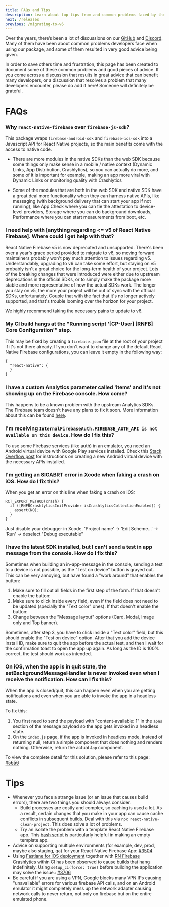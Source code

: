 ```yaml
---
title: FAQs and Tips
description: Learn about top tips from and common problems faced by the React Native Firebase community.
next: /releases
previous: /migrating-to-v6
---
```


Over the years, there’s been a lot of discussions on our [GitHub](https://github.com/invertase/react-native-firebase) and [Discord](https://invertase.link/discord). Many of them have been about common problems developers face when using our package, and some of them resulted in very good advice being given.

In order to save others time and frustration, this page has been created to document some of these common problems and good pieces of advice.
If you come across a discussion that results in great advice that can benefit many developers, or a discussion that resolves a problem that many developers encounter, please do add it here! Someone will definitely be grateful.

# FAQs

### Why `react-native-firebase` over `firebase-js-sdk`?

This package wraps `firebase-android-sdk` and `firebase-ios-sdk` into a Javascript API for React Native projects, so the main benefits come with the access to native code.

- There are more modules in the native SDKs than the web SDK because some things only make sense in a mobile / native context (Dynamic Links, App Distribution, Crashlytics), so you can actually do more, and some of it is important for example, making an app more viral with Dynamic Links or monitoring quality with Crashlytics

- Some of the modules that are both in the web SDK and native SDK have a great deal more functionality when they can harness native APIs, like messaging (with background delivery that can start your app if not running), like App Check where you can tie the attestation to device-level providers, Storage where you can do background downloads, Performance where you can start measurements from boot, etc.

### I need help with [anything regarding <= v5 of React Native Firebase]. Where could I get help with that?

React Native Firebase v5 is now deprecated and unsupported. There's been over a year's grace period provided to migrate to v6, so moving forward maintainers probably won't pay much attention to issues regarding v5. Understandably, upgrading to v6 can take some effort, but staying on v5 probably isn't a great choice for the long-term health of your project.
Lots of the breaking changes that were introduced were either due to upstream deprecations in the official SDKs, or to simply make the package more stable and more representative of how the actual SDKs work.
The longer you stay on v5, the more your project will be out of sync with the official SDKs, unfortunately. Couple that with the fact that it's no longer actively supported, and that's trouble looming over the horizon for your project.

We highly recommend taking the necessary pains to update to v6.

### My CI build hangs at the "Running script '[CP-User] [RNFB] Core Configuration'" step.

This may be fixed by creating a `firebase.json` file at the root of your project if it's not there already. If you don't want to change any of the default React Native Firebase configurations, you can leave it empty in the following way:

```
{
  "react-native": {
  }
}
```

### I have a custom Analytics parameter called 'items' and it's not showing up on the Firebase console. How come?

This happens to be a known problem with the upstream Analytics SDKs. The Firebase team doesn't have any plans to fix it soon. More information about this can be found [here](https://github.com/invertase/react-native-firebase/issues/4018#issuecomment-682174087).

### I'm receiving `InternalFirebaseAuth.FIREBASE_AUTH_API is not available on this device`. How do I fix this?

To use some Firebase services (like auth) in an emulator, you need an Android virtual device with Google Play services installed. Check this [Stack Overflow post](https://stackoverflow.com/a/46246782/2275865) for instructions on creating a new Android virtual device with the necessary APIs installed.

### I'm getting an SIGABRT error in Xcode when faking a crash on iOS. How do I fix this?

When you get an error on this line when faking a crash on iOS:

```
RCT_EXPORT_METHOD(crash) {
  if ([RNFBCrashlyticsInitProvider isCrashlyticsCollectionEnabled]) {
    assert(NO);
  }
}
```

Just disable your debugger in Xcode. 'Project name' -> 'Edit Scheme...' -> 'Run' -> deselect "Debug executable"

### I have the latest SDK installed, but I can't send a test in app message from the console. How do I fix this?

Sometimes when building an in-app-message in the console, sending a test to a device is not possible, as the "Test on device" button is grayed out. This can be very annoying, but have found a "work around" that enables the button:

1. Make sure to fill out all fields in the first step of the form. If that doesn't enable the button:
1. Make sure to click inside every field, even if the field does not need to be updated (specially the "Text color" ones). If that doesn't enable the button:
1. Change between the "Message layout" options (Card, Modal, Image only and Top banner).

Sometimes, after step 3, you have to click inside a "Text color" field, but this should enable the "Test on device" option. After that you add the device Install ID, make sure to quit the app before the actual test, and then I wait for the confirmation toast to open the app up again. As long as the ID is 100% correct, the test should work as intended.

### On iOS, when the app is in quit state, the setBackgroundMessageHandler is never invoked even when I receive the notification. How can I fix this?

When the app is closed/quit, this can happen even when you are getting notifications and even when you are able to invoke the app in a headless state.

To fix this:

1. You first need to send the payload with "content-available: 1" in the `apns` section of the message payload so the app gets invoked in a headless state.
2. On the `index.js` page, if the app is invoked in headless mode, instead of returning null, return a simple component that does nothing and renders nothing. Otherwise, return the actual `App` component.

To view the complete detail for this solution, please refer to this page: [#5656](https://github.com/invertase/react-native-firebase/issues/5656)

# Tips

- Whenever you face a strange issue (or an issue that causes build errors), there are two things you should always consider.
  - Build processes are costly and complex, so caching is used a lot. As a result, certain changes that you make in your app can cause cache conflicts in subsequent builds. Deal with this via `npx react-native-clean-project`. This does solve a lot of problems.
  - Try an isolate the problem with a template React Native Firebase app. This [bash script](https://github.com/mikehardy/rnfbdemo/blob/master/make-demo.sh) is particularly helpful in making an empty template app.
- Advice on supporting multiple environments (for example, dev, prod, maybe also staging, qa) for your React Native Firebase App: [#3504](https://github.com/invertase/react-native-firebase/issues/3504)
- Using [Fastlane for iOS deployment](https://docs.fastlane.tools/getting-started/ios) together with [RN Firebase Crashlytics](https://rnfirebase.io/crashlytics/usage) within CI has been observed to cause builds that hang indefinitely. Using `setup_ci(force: true)` before building the application may solve the issue.: [#3706](https://github.com/invertase/react-native-firebase/issues/3706)
- Be careful if you are using a VPN, Google blocks many VPN IPs causing "unavailable" errors for various firebase API calls, and on an Android emulator it might completely mess up the network adapter causing network calls to never return, not only on firebase but on the entire emulated phone.
